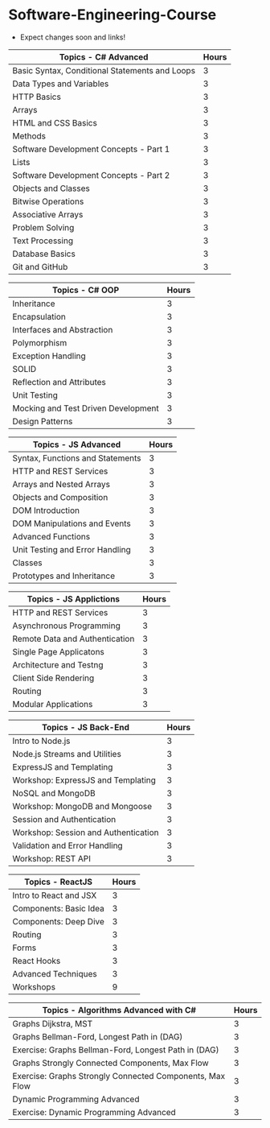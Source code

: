 # Software-Engineering-Course

- Expect changes soon and links!

| Topics - C# Advanced | Hours |
| ------ | ------ |
| Basic Syntax, Conditional Statements and Loops | 3 |
| Data Types and Variables | 3 |
| HTTP Basics | 3 |
| Arrays | 3 |
| HTML and CSS Basics | 3 |
| Methods | 3 |
| Software Development Concepts - Part 1 | 3 |
| Lists | 3 |
| Software Development Concepts - Part 2 | 3 |
| Objects and Classes | 3 |
| Bitwise Operations | 3 |
| Associative Arrays | 3 |
| Problem Solving | 3 |
| Text Processing | 3 |
| Database Basics | 3 |
| Git and GitHub | 3 |

| Topics - C# OOP | Hours |
| ------ | ------ |
| Inheritance | 3 |
| Encapsulation | 3 |
| Interfaces and Abstraction | 3 |
| Polymorphism | 3 |
| Exception Handling | 3 |
| SOLID | 3 |
| Reflection and Attributes | 3 |
| Unit Testing | 3 |
| Mocking and Test Driven Development | 3 |
| Design Patterns | 3 |

| Topics - JS Advanced | Hours |
| ------ | ------ |
| Syntax, Functions and Statements | 3 |
| HTTP and REST Services | 3 |
| Arrays and Nested Arrays | 3 |
| Objects and Composition | 3 |
| DOM Introduction | 3 |
| DOM Manipulations and Events | 3 |
| Advanced Functions | 3 |
| Unit Testing and Error Handling | 3 |
| Classes | 3 |
| Prototypes and Inheritance | 3 |

| Topics - JS Applictions | Hours |
| ------ | ------ |
| HTTP and REST Services | 3 |
| Asynchronous Programming | 3 |
| Remote Data and Authentication | 3 |
| Single Page Applicatons | 3 |
| Architecture and Testng | 3 |
| Client Side Rendering | 3 |
| Routing | 3 |
| Modular Applications | 3 |

| Topics - JS Back-End | Hours |
| ------ | ------ |
| Intro to Node.js | 3 |
| Node.js Streams and Utilities | 3 |
| ExpressJS and Templating | 3 |
| Workshop: ExpressJS and Templating | 3 |
| NoSQL and MongoDB | 3 |
| Workshop: MongoDB and Mongoose | 3 |
| Session and Authentication | 3 |
| Workshop: Session and Authentication | 3 |
| Validation and Error Handling | 3 |
| Workshop: REST API | 3 |

| Topics - ReactJS | Hours |
| ------ | ------ |
| Intro to React and JSX | 3 |
| Components: Basic Idea | 3 |
| Components: Deep Dive | 3 |
| Routing | 3 |
| Forms | 3 |
| React Hooks | 3 |
| Advanced Techniques | 3 |
| Workshops | 9 |

| Topics - Algorithms Advanced with C# | Hours |
| ------ | ------ |
| Graphs Dijkstra, MST | 3 |
| Graphs Bellman-Ford, Longest Path in (DAG) | 3 |
| Exercise: Graphs Bellman-Ford, Longest Path in (DAG) | 3 |
| Graphs Strongly Connected Components, Max Flow | 3 |
| Exercise: Graphs Strongly Connected Components, Max Flow | 3 |
| Dynamic Programming Advanced | 3 |
| Exercise: Dynamic Programming Advanced | 3 |
